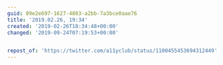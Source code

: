 ```yaml
---
guid: 09e2e697-1627-4803-a2bb-7a3bce0aae76
title: '2019.02.26, 19:34'
created: '2019-02-26T18:34:48+00:00'
changed: '2019-09-24T07:19:53+00:00'


repost_of: 'https://twitter.com/a11yclub/status/1100455453694312449'
---
```


